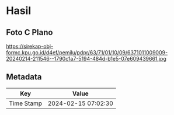 # Hasil

## Foto C Plano

https://sirekap-obj-formc.kpu.go.id/d4ef/pemilu/pdpr/63/71/01/10/09/6371011009009-20240214-211546--1790c1a7-5194-484d-b1e5-07e609439661.jpg


## Metadata

| Key        | Value               |
| ---------- | ------------------- |
| Time Stamp | 2024-02-15 07:02:30 |



